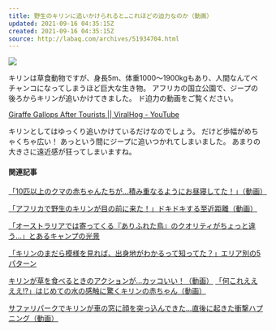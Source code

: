 ```yaml
---
title: 野生のキリンに追いかけられると…これほどの迫力なのか（動画）
updated: 2021-09-16 04:35:15Z
created: 2021-09-16 04:35:15Z
source: http://labaq.com/archives/51934704.html
---
```


[![](https://livedoor.blogimg.jp/laba_q/imgs/8/2/82bb0199-s.jpg)](https://livedoor.blogimg.jp/laba_q/imgs/8/2/82bb0199.jpg)

キリンは草食動物ですが、身長5m、体重1000〜1900kgもあり、人間なんてペチャンコになってしまうほど巨大な生き物。
アフリカの国立公園で、ジープの後ろからキリンが追いかけてきました。
ド迫力の動画をご覧ください。

[Giraffe Gallops After Tourists || ViralHog - YouTube](https://www.youtube.com/watch?v=KnVc_iii8Ew)

キリンとしてはゆっくり追いかけているだけなのでしょう。
だけど歩幅がめちゃくちゃ広い！
あっという間にジープに追いつかれてしまいました。
あまりの大きさに遠近感が狂ってしまいますね。

#### 関連記事

[「10匹以上のクマの赤ちゃんたちが…積み重なるようにお昼寝してた！」（動画）](http://labaq.com/archives/51933000.html)

[「アフリカで野生のキリンが目の前に来た！」ドキドキする至近距離（動画）](http://labaq.com/archives/51932269.html)

[「オーストラリアでは寄ってくる『ありふれた鳥』のクオリティがちょっと違う…」とあるキャンプの光景](http://labaq.com/archives/51928469.html)

[「キリンのまだら模様を見れば、出身地がわかるって知ってた？」エリア別の5パターン](http://labaq.com/archives/51926366.html)

[キリンが草を食べるときのアクションが…カッコいい！（動画）](http://labaq.com/archives/51925397.html)
[「何これええええ!?」はじめての水の感触に驚くキリンの赤ちゃん（動画）](http://labaq.com/archives/51900237.html)

[サファリパークでキリンが車の窓に顔を突っ込んできた…直後に起きた衝撃ハプニング（動画）](http://labaq.com/archives/51896744.html)